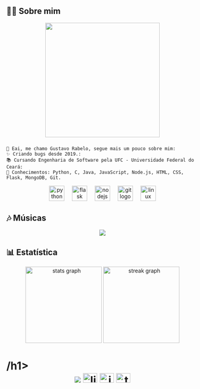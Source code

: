 
<h2 align="left">👨‍💻 Sobre mim</h2>

<div align="center">
<img height="300" src="https://media.giphy.com/media/rBodBIYwtWVOBUXQBp/giphy.gif"/>
</div>

###

```
👋 Eai, me chamo Gustavo Rabelo, segue mais um pouco sobre mim:
✨ Criando bugs desde 2019.:
📚 Cursando Engenharia de Software pela UFC - Universidade Federal do Ceará:
🎯 Conhecimentos: Python, C, Java, JavaScript, Node.js, HTML, CSS, Flask, MongoDB, Git.
```



<div align="center">
  <img src="https://cdn.jsdelivr.net/gh/devicons/devicon/icons/python/python-original.svg" height="40" alt="python logo"  />
  <img width="12" />
  <img src="https://cdn.jsdelivr.net/gh/devicons/devicon/icons/flask/flask-original.svg" height="40" alt="flask logo"  />
  <img width="12" />
  <img src="https://cdn.jsdelivr.net/gh/devicons/devicon/icons/nodejs/nodejs-original.svg" height="40" alt="nodejs logo"  />
  <img width="12" />
  <img src="https://cdn.jsdelivr.net/gh/devicons/devicon/icons/git/git-original.svg" height="40" alt="git logo"  />
  <img width="12" />
  <img src="https://cdn.jsdelivr.net/gh/devicons/devicon/icons/linux/linux-original.svg" height="40" alt="linux logo"  />
</div>

###

<h2 align="left"> 🎶 Músicas</h2>
<div align="center">
  <img src="https://spotify-recently-played-readme.vercel.app/api?user=3155swesxl62w7a7zpk4lydkui54&width=1000"  />
</div>

###

<h2 align="left">📊 Estatística</h1>
<div align="center">
  <img src="https://github-readme-stats.vercel.app/api?username=gustavorabeloo&hide_title=false&hide_rank=false&show_icons=true&include_all_commits=true&count_private=true&disable_animations=false&theme=midnight-purple&locale=pt-br&hide_border=true&border_radius=15&order=1" height="200" alt="stats graph"  />
  <img src="https://streak-stats.demolab.com?user=gustavorabeloo&locale=pt-br&mode=daily&theme=midnight-purple&hide_border=true&border_radius=15&date_format=n/j[/Y]&order=3" height="200" alt="streak graph"  />
</div>



<h1> /h1>
<div>
    
  <div align="center">
    <img src="https://visitor-badge.laobi.icu/badge?page_id=gustavorabeloo.gustavorabeloo&left_color=purple&right_color=black"  />
  <img src="https://raw.githubusercontent.com/maurodesouza/profile-readme-generator/master/src/assets/icons/social/linkedin/default.svg" width="37" height="25" alt="linkedin logo"  />
  <img src="https://raw.githubusercontent.com/maurodesouza/profile-readme-generator/master/src/assets/icons/social/instagram/default.svg" width="37" height="25" alt="instagram logo"  />
  <img src="https://raw.githubusercontent.com/maurodesouza/profile-readme-generator/master/src/assets/icons/social/twitter/default.svg" width="37" height="25" alt="twitter logo"  />



  
  </div>
</div>


###



